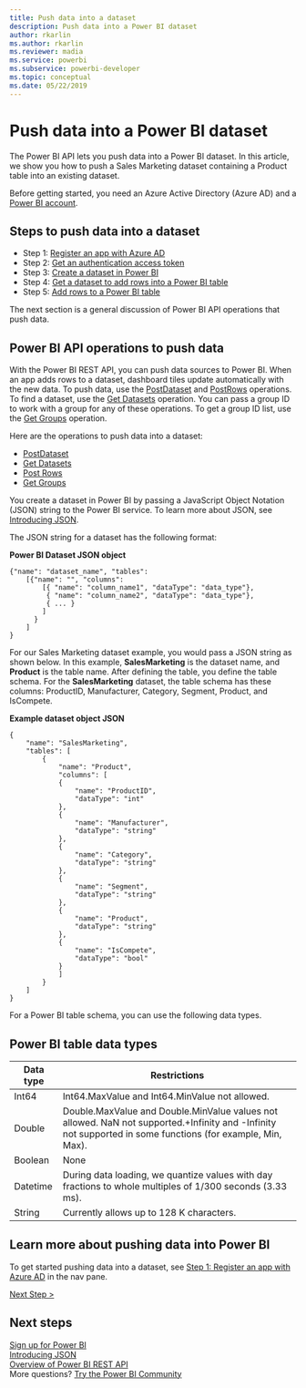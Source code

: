 ```yaml
---
title: Push data into a dataset
description: Push data into a Power BI dataset
author: rkarlin
ms.author: rkarlin
ms.reviewer: madia
ms.service: powerbi
ms.subservice: powerbi-developer
ms.topic: conceptual
ms.date: 05/22/2019
---
```


# Push data into a Power BI dataset

The Power BI API lets you push data into a Power BI dataset. In this article, we show you how to push a Sales Marketing dataset containing a Product table into an existing dataset.

Before getting started, you need an Azure Active Directory (Azure AD) and a [Power BI account](create-an-azure-active-directory-tenant.md).

## Steps to push data into a dataset

* Step 1: [Register an app with Azure AD](walkthrough-push-data-register-app-with-azure-ad.md)
* Step 2: [Get an authentication access token](walkthrough-push-data-get-token.md)
* Step 3: [Create a dataset in Power BI](walkthrough-push-data-create-dataset.md)
* Step 4: [Get a dataset to add rows into a Power BI table](walkthrough-push-data-get-datasets.md)
* Step 5: [Add rows to a Power BI table](walkthrough-push-data-add-rows.md)

The next section is a general discussion of Power BI API operations that push data.

## Power BI API operations to push data

With the Power BI REST API, you can push data sources to Power BI. When an app adds rows to a dataset, dashboard tiles update automatically with the new data. To push data, use the [PostDataset](https://docs.microsoft.com/rest/api/power-bi/pushdatasets/datasets_postdataset) and [PostRows](https://docs.microsoft.com/rest/api/power-bi/pushdatasets/datasets_postrows) operations. To find a dataset, use the [Get Datasets](https://docs.microsoft.com/rest/api/power-bi/datasets/getdatasets) operation. You can pass a group ID to work with a group for any of these operations. To get a group ID list, use the [Get Groups](https://docs.microsoft.com/rest/api/power-bi/groups/getgroups) operation.

Here are the operations to push data into a dataset:

* [PostDataset](https://docs.microsoft.com/rest/api/power-bi/pushdatasets/datasets_postdataset)
* [Get Datasets](https://docs.microsoft.com/rest/api/power-bi/datasets/getdatasets)
* [Post Rows](https://docs.microsoft.com/rest/api/power-bi/pushdatasets/datasets_postrows)
* [Get Groups](https://docs.microsoft.com/rest/api/power-bi/groups/getgroups)

You create a dataset in Power BI by passing a JavaScript Object Notation (JSON) string to the Power BI service. To learn more about JSON, see [Introducing JSON](https://json.org/).

The JSON string for a dataset has the following format:

**Power BI Dataset JSON object**

    {"name": "dataset_name", "tables":
        [{"name": "", "columns":
            [{ "name": "column_name1", "dataType": "data_type"},
             { "name": "column_name2", "dataType": "data_type"},
             { ... }
            ]
          }
        ]
    }

For our Sales Marketing dataset example, you would pass a JSON string as shown below. In this example, **SalesMarketing** is the dataset name, and **Product** is the table name. After defining the table, you define the table schema. For the **SalesMarketing** dataset, the table schema has these columns: ProductID, Manufacturer, Category, Segment, Product, and IsCompete.

**Example dataset object JSON**

    {
        "name": "SalesMarketing",
        "tables": [
            {
                "name": "Product",
                "columns": [
                {
                    "name": "ProductID",
                    "dataType": "int"
                },
                {
                    "name": "Manufacturer",
                    "dataType": "string"
                },
                {
                    "name": "Category",
                    "dataType": "string"
                },
                {
                    "name": "Segment",
                    "dataType": "string"
                },
                {
                    "name": "Product",
                    "dataType": "string"
                },
                {
                    "name": "IsCompete",
                    "dataType": "bool"
                }
                ]
            }
        ]
    }

For a Power BI table schema, you can use the following data types.

## Power BI table data types

| **Data type** | **Restrictions** |
| --- | --- |
| Int64 |Int64.MaxValue and Int64.MinValue not allowed. |
| Double |Double.MaxValue and Double.MinValue values not allowed. NaN not supported.+Infinity and -Infinity not supported in some functions (for example, Min, Max). |
| Boolean |None |
| Datetime |During data loading, we quantize values with day fractions to whole multiples of 1/300 seconds (3.33 ms). |
| String |Currently allows up to 128 K characters. |

## Learn more about pushing data into Power BI

To get started pushing data into a dataset, see [Step 1: Register an app with Azure AD](walkthrough-push-data-register-app-with-azure-ad.md) in the nav pane.

[Next Step >](walkthrough-push-data-register-app-with-azure-ad.md)

## Next steps

[Sign up for Power BI](create-an-azure-active-directory-tenant.md)  
[Introducing JSON](https://json.org/)  
[Overview of Power BI REST API](overview-of-power-bi-rest-api.md)  
More questions? [Try the Power BI Community](https://community.powerbi.com/)